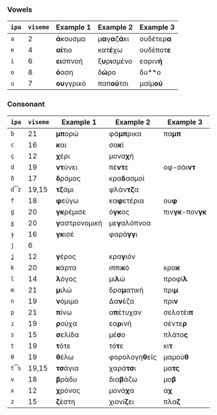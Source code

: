 ### Vowels

| `ipa` | `viseme` | Example 1        | Example 2            | Example 3           |
|-------|----------|------------------|----------------------|---------------------|
| `a`   | 2        | **ά**κουσμα      | μ**α**γ**α**ζ**ά**κι | ουδέτερ**α**        |
| `e`   | 4        | **αί**τιο        | κατ**έ**χω           | ουδέποτ**ε**        |
| `i`   | 6        | **ει**σπνοή      | ξ**υ**ρ**ι**σμένο    | εαριν**ή**          |
| `o`   | 8        | **ό**αση         | δ**ώ**ρο             | δυ**ο               |
| `u`   | 7        | **ου**γγρικό     | παπ**ού**τσι         | μαϊμ**ού**          |

### Consonant

| `ipa` | `viseme` | Example 1        | Example 2            | Example 3           |
|-------|----------|------------------|----------------------|---------------------|
| `b`   | 21       | **μπ**ορώ        | φά**μπ**ρικα         | πα**μπ**            |
| `c`   | 16       | **κ**αι          | σα**κ**ί             |                     |
| `ç`   | 12       | **χ**έρι         | μονα**χ**ή           |                     |
| `d`   | 19       | **ντ**ύνει       | πέ**ντ**ε            | οφ-σάι**ντ**        |
| `ð`   | 17       | **δ**ρόμος       | κρα**δ**ασμοί        |                     |
| `d͡z` | 19,15    | **τζ**άμι        | φλάν**τζ**α          |                     |
| `f`   | 18       | **φ**εύγω        | κα**φ**ετέρια        | ου**φ**             |
| `g`   | 20       | **γκ**ρέμισε     | ό**γκ**ος            | πιν**γκ**-πον**γκ** |
| `ɣ`   | 20       | **γ**αστρονομική | με**γ**αλόπνοα       |                     |
| `ɟ`   | 16       | **γκ**ισέ        | φαρά**γγ**ι          |                     |
| `j`   | 6        |                  |                      |                     |
| `ʝ`   | 12       | **γ**έρος        | κρα**γ**ιόν          |                     |
| `k`   | 20       | **κ**άρτα        | ιππι**κ**ό           | κρα**κ**            |
| `l`   | 14       | **λ**όγος        | μι**λ**ώ             | προφί**λ**          |
| `m`   | 21       | **μ**ιλώ         | δρα**μ**ατική        | πρι**μ**            |
| `n`   | 19       | **ν**όμιμο       | Δα**ν**έζα           | πρι**ν**            |
| `p`   | 21       | **π**ίνω         | α**π**έτυχαν         | σελοτέι**π**        |
| `ɾ`   | 19       | **ρ**ούχα        | εα**ρ**ινή           | σέντε**ρ**          |
| `s`   | 15       | **σ**ελίδα       | μέ**σ**ο             | πλάτο**ς**          |
| `t`   | 19       | **τ**ότε         | τό**τ**ε             | κι**τ**             |
| `θ`   | 19       | **θ**έλω         | φορολογη**θ**είς     | μαμού**θ**          |
| `t͡s` | 19,15    | **τσ**άγια       | χαρά**τσ**ι          | μα**τς**            |
| `v`   | 18       | **β**ράδυ        | δια**β**άζω          | μο**β**             |
| `x`   | 12       | **χ**ρόνος       | μονά**χ**α           | α**χ**              |
| `z`   | 15       | **ζ**έστη        | χιονί**ζ**ει         | πλα**ζ**            |